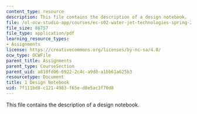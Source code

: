 ```yaml
---
content_type: resource
description: This file contains the description of a design notebook.
file: /ol-ocw-studio-app/courses/ec-s02-water-jet-technologies-spring-2005/7f111bd8c1214983f65ed8e5ac3f70d8_MITEC_S02S05_1_des_notebk.pdf
file_size: 86757
file_type: application/pdf
learning_resource_types:
- Assignments
license: https://creativecommons.org/licenses/by-nc-sa/4.0/
ocw_type: OCWFile
parent_title: Assignments
parent_type: CourseSection
parent_uid: a810fd06-6922-2c4c-a9d8-a1bb61a625b3
resourcetype: Document
title: 1 Design Notebook
uid: 7f111bd8-c121-4983-f65e-d8e5ac3f70d8
---
```

This file contains the description of a design notebook.